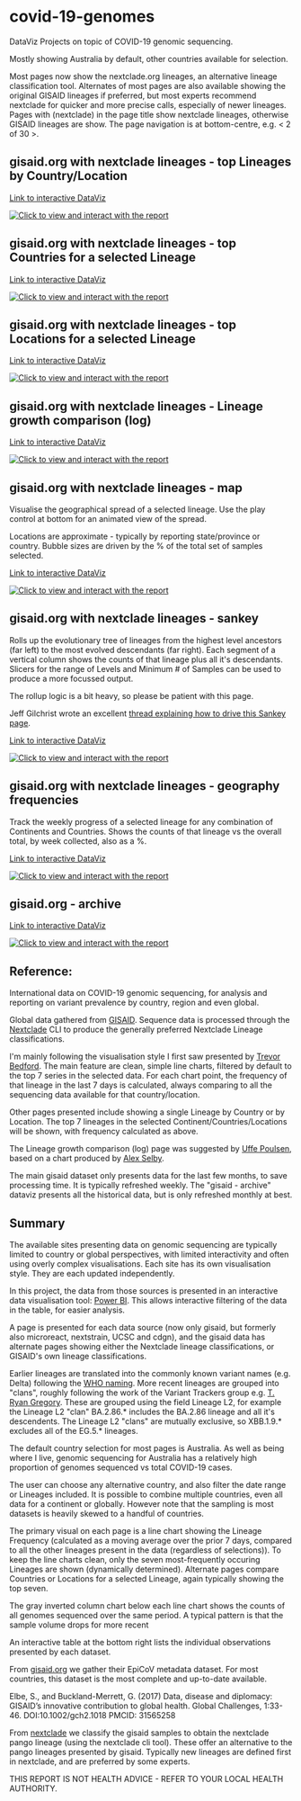 # covid-19-genomes
DataViz Projects on topic of COVID-19 genomic sequencing. 

Mostly showing Australia by default, other countries available for selection. 

Most pages now show the nextclade.org lineages, an alternative lineage classification tool. Alternates of most pages are also available showing the original GISAID lineages if preferred, but most experts recommend nextclade for quicker and more precise calls, especially of newer lineages. Pages with (nextclade) in the page title show nextclade lineages, otherwise GISAID lineages are show. The page navigation is at bottom-centre, e.g. < 2 of 30 >. 

## gisaid.org with nextclade lineages - top Lineages by Country/Location

[Link to interactive DataViz](https://app.powerbi.com/view?r=eyJrIjoiNzE5YzczODItMDQzMS00M2EzLWFjNWYtMjg3OTY3NTNhZDM3IiwidCI6ImRjMWYwNGY1LWMxZTUtNDQyOS1hODEyLTU3OTNiZTQ1YmY5ZCIsImMiOjEwfQ%3D%3D&pageName=ReportSectionb55f3cf0e947c6fc16b7)

[![Click to view and interact with the report](https://github.com/Mike-Honey/covid-19-genomes/raw/main/Coronavirus%20-%20Genomic%20epidemiology%20-%20gisaid.png)](https://app.powerbi.com/view?r=eyJrIjoiNzE5YzczODItMDQzMS00M2EzLWFjNWYtMjg3OTY3NTNhZDM3IiwidCI6ImRjMWYwNGY1LWMxZTUtNDQyOS1hODEyLTU3OTNiZTQ1YmY5ZCIsImMiOjEwfQ%3D%3D&pageName=ReportSectionb55f3cf0e947c6fc16b7)

## gisaid.org with nextclade lineages - top Countries for a selected Lineage

[Link to interactive DataViz](https://app.powerbi.com/view?r=eyJrIjoiNzE5YzczODItMDQzMS00M2EzLWFjNWYtMjg3OTY3NTNhZDM3IiwidCI6ImRjMWYwNGY1LWMxZTUtNDQyOS1hODEyLTU3OTNiZTQ1YmY5ZCIsImMiOjEwfQ%3D%3D&pageName=ReportSectionca536cea4576774da0a9)

[![Click to view and interact with the report](https://github.com/Mike-Honey/covid-19-genomes/raw/main/Coronavirus%20-%20Genomic%20epidemiology%20-%20gisaid%20-%20countries.png)](https://app.powerbi.com/view?r=eyJrIjoiNzE5YzczODItMDQzMS00M2EzLWFjNWYtMjg3OTY3NTNhZDM3IiwidCI6ImRjMWYwNGY1LWMxZTUtNDQyOS1hODEyLTU3OTNiZTQ1YmY5ZCIsImMiOjEwfQ%3D%3D&pageName=ReportSectionca536cea4576774da0a9)

## gisaid.org with nextclade lineages - top Locations for a selected Lineage

[Link to interactive DataViz](https://app.powerbi.com/view?r=eyJrIjoiNzE5YzczODItMDQzMS00M2EzLWFjNWYtMjg3OTY3NTNhZDM3IiwidCI6ImRjMWYwNGY1LWMxZTUtNDQyOS1hODEyLTU3OTNiZTQ1YmY5ZCIsImMiOjEwfQ%3D%3D&pageName=ReportSectiondab90c60fe85a5f977ec)

[![Click to view and interact with the report](https://github.com/Mike-Honey/covid-19-genomes/raw/main/Coronavirus%20-%20Genomic%20epidemiology%20-%20gisaid%20-%20locations.png)](https://app.powerbi.com/view?r=eyJrIjoiNzE5YzczODItMDQzMS00M2EzLWFjNWYtMjg3OTY3NTNhZDM3IiwidCI6ImRjMWYwNGY1LWMxZTUtNDQyOS1hODEyLTU3OTNiZTQ1YmY5ZCIsImMiOjEwfQ%3D%3D&pageName=ReportSectiondab90c60fe85a5f977ec)

## gisaid.org with nextclade lineages - Lineage growth comparison (log)

[Link to interactive DataViz](https://app.powerbi.com/view?r=eyJrIjoiNzE5YzczODItMDQzMS00M2EzLWFjNWYtMjg3OTY3NTNhZDM3IiwidCI6ImRjMWYwNGY1LWMxZTUtNDQyOS1hODEyLTU3OTNiZTQ1YmY5ZCIsImMiOjEwfQ%3D%3D&pageName=ReportSection850f5c0561b9e092d67e)

[![Click to view and interact with the report](https://github.com/Mike-Honey/covid-19-genomes/raw/main/Coronavirus%20-%20Genomic%20epidemiology%20-%20gisaid%20-%20lineage%20growth%20comparison%20log.png)](https://app.powerbi.com/view?r=eyJrIjoiNzE5YzczODItMDQzMS00M2EzLWFjNWYtMjg3OTY3NTNhZDM3IiwidCI6ImRjMWYwNGY1LWMxZTUtNDQyOS1hODEyLTU3OTNiZTQ1YmY5ZCIsImMiOjEwfQ%3D%3D&pageName=ReportSection850f5c0561b9e092d67e)

## gisaid.org with nextclade lineages - map

Visualise the geographical spread of a selected lineage. Use the play control at bottom for an animated view of the spread.

Locations are approximate - typically by reporting state/province or country. Bubble sizes are driven by the % of the total set of samples selected. 

[Link to interactive DataViz](https://app.powerbi.com/view?r=eyJrIjoiNzE5YzczODItMDQzMS00M2EzLWFjNWYtMjg3OTY3NTNhZDM3IiwidCI6ImRjMWYwNGY1LWMxZTUtNDQyOS1hODEyLTU3OTNiZTQ1YmY5ZCIsImMiOjEwfQ%3D%3D&pageName=ReportSection4e23a9baa70904514a19)

[![Click to view and interact with the report](https://github.com/Mike-Honey/covid-19-genomes/raw/main/covid-19-genomes-map.png)](https://app.powerbi.com/view?r=eyJrIjoiNzE5YzczODItMDQzMS00M2EzLWFjNWYtMjg3OTY3NTNhZDM3IiwidCI6ImRjMWYwNGY1LWMxZTUtNDQyOS1hODEyLTU3OTNiZTQ1YmY5ZCIsImMiOjEwfQ%3D%3D&pageName=ReportSection4e23a9baa70904514a19)


## gisaid.org with nextclade lineages - sankey

Rolls up the evolutionary tree of lineages from the highest level ancestors (far left) to the most evolved descendants (far right). Each segment of a vertical column shows the counts of that lineage plus all it's descendants. Slicers for the range of Levels and Minimum # of Samples can be used to produce a more focussed output. 

The rollup logic is a bit heavy, so please be patient with this page.

Jeff Gilchrist wrote an excellent [thread explaining how to drive this Sankey page](https://mstdn.science/@jeffgilchrist/111737354908492086).

[Link to interactive DataViz](https://app.powerbi.com/view?r=eyJrIjoiNzE5YzczODItMDQzMS00M2EzLWFjNWYtMjg3OTY3NTNhZDM3IiwidCI6ImRjMWYwNGY1LWMxZTUtNDQyOS1hODEyLTU3OTNiZTQ1YmY5ZCIsImMiOjEwfQ%3D%3D&pageName=ReportSection32240d6b62ba73667e98)

[![Click to view and interact with the report](https://github.com/Mike-Honey/covid-19-genomes/raw/main/covid-19-genomes-sankey.png)](https://app.powerbi.com/view?r=eyJrIjoiNzE5YzczODItMDQzMS00M2EzLWFjNWYtMjg3OTY3NTNhZDM3IiwidCI6ImRjMWYwNGY1LWMxZTUtNDQyOS1hODEyLTU3OTNiZTQ1YmY5ZCIsImMiOjEwfQ%3D%3D&pageName=ReportSection32240d6b62ba73667e98)


## gisaid.org with nextclade lineages - geography frequencies

Track the weekly progress of a selected lineage for any combination of Continents and Countries. Shows the counts of that lineage vs the overall total, by week collected, also as a %. 

[Link to interactive DataViz](https://app.powerbi.com/view?r=eyJrIjoiNzE5YzczODItMDQzMS00M2EzLWFjNWYtMjg3OTY3NTNhZDM3IiwidCI6ImRjMWYwNGY1LWMxZTUtNDQyOS1hODEyLTU3OTNiZTQ1YmY5ZCIsImMiOjEwfQ%3D%3D&pageName=ReportSection9d311250f30c3659d8ce)

[![Click to view and interact with the report](https://github.com/Mike-Honey/covid-19-genomes/raw/main/covid-19-genomes-table.png)](https://app.powerbi.com/view?r=eyJrIjoiNzE5YzczODItMDQzMS00M2EzLWFjNWYtMjg3OTY3NTNhZDM3IiwidCI6ImRjMWYwNGY1LWMxZTUtNDQyOS1hODEyLTU3OTNiZTQ1YmY5ZCIsImMiOjEwfQ%3D%3D&pageName=ReportSection9d311250f30c3659d8ce)


## gisaid.org - archive

[Link to interactive DataViz](https://app.powerbi.com/view?r=eyJrIjoiY2M1OTdiODktZWVmMy00NDliLWI4MWEtMTIzNWI1OGI5ZmJmIiwidCI6ImRjMWYwNGY1LWMxZTUtNDQyOS1hODEyLTU3OTNiZTQ1YmY5ZCIsImMiOjEwfQ%3D%3D)

[![Click to view and interact with the report](https://github.com/Mike-Honey/covid-19-genomes/raw/main/Coronavirus%20-%20Genomic%20epidemiology%20-%20gisaid%20-%20archive.png)](https://app.powerbi.com/view?r=eyJrIjoiY2M1OTdiODktZWVmMy00NDliLWI4MWEtMTIzNWI1OGI5ZmJmIiwidCI6ImRjMWYwNGY1LWMxZTUtNDQyOS1hODEyLTU3OTNiZTQ1YmY5ZCIsImMiOjEwfQ%3D%3D)




## Reference:

International data on COVID-19 genomic sequencing, for analysis and reporting on variant prevalence by country, region and even global.

Global data gathered from [GISAID](https://gisaid.org). Sequence data is processed through the [Nextclade](https://nextclade.org) CLI to produce the generally preferred Nextclade Lineage classifications.

I'm mainly following the visualisation style I first saw presented by [Trevor Bedford](https://twitter.com/trvrb/status/1392132870064381956?s=20). The main feature are clean, simple line charts, filtered by default to the top 7 series in the selected data. For each chart point, the frequency of that lineage in the last 7 days is calculated, always comparing to all the sequencing data available for that country/location.

Other pages presented include showing a single Lineage by Country or by Location.  The top 7 lineages in the selected Continent/Countries/Locations will be shown, with frequency calculated as above.

The Lineage growth comparison (log) page was suggested by [Uffe Poulsen](https://twitter.com/uffe1974/status/1485541093257134083?s=20), based on a chart produced by [Alex Selby](https://twitter.com/alexselby1770/status/1485286177104146432?s=20&t=MAjjMu7UC9MWuOUN0_cr1A).

The main gisaid dataset only presents data for the last few months, to save processing time. It is typically refreshed weekly. The "gisaid - archive" dataviz presents all the historical data, but is only refreshed monthly at best.

## Summary

The available sites presenting data on genomic sequencing are typically limited to country or global perspectives, with limited interactivity and often using overly complex visualisations.  Each site has its own visualisation style. They are each updated independently.

In this project, the data from those sources is presented in an interactive data visualisation tool: [Power BI](https://powerbi.microsoft.com). This allows interactive filtering of the data in the table, for easier analysis.

A page is presented for each data source (now only gisaid, but formerly also microreact, nextstrain, UCSC and cdgn), and the gisaid data has alternate pages showing either the Nextclade lineage classifications, or GISAID's own lineage classifications.

Earlier lineages are translated into the commonly known variant names (e.g. Delta) following the [WHO naming](https://www.who.int/en/activities/tracking-SARS-CoV-2-variants/). More recent lineages are grouped into "clans", roughly following the work of the Variant Trackers group e.g. [T. Ryan Gregory](https://twitter.com/TRyanGregory). These are grouped using the field Lineage L2, for example the Lineage L2 "clan" BA.2.86.* includes the BA.2.86 lineage and all it's descendents. The Lineage L2 "clans" are mutually exclusive, so XBB.1.9.* excludes all of the EG.5.* lineages.

The default country selection for most pages is Australia. As well as being where I live, genomic sequencing for Australia has a relatively high proportion of genomes sequenced vs total COVID-19 cases. 

The user can choose any alternative country, and also filter the date range or Lineages included.  It is possible to combine multiple countries, even all data for a continent or globally. However note that the sampling is most datasets is heavily skewed to a handful of countries.

The primary visual on each page is a line chart showing the Lineage Frequency (calculated as a moving average over the prior 7 days, compared to all the other lineages present in the data (regardless of selections)). To keep the line charts clean, only the seven most-frequently occuring Lineages are shown (dynamically determined).  Alternate pages compare Countries or Locations for a selected Lineage, again typically showing the top seven.

The gray inverted column chart below each line chart shows the counts of all genomes sequenced over the same period.  A typical pattern is that the sample volume drops for more recent 

An interactive table at the bottom right lists the individual observations presented by each dataset.

From [gisaid.org](https://gisaid.org) we gather their EpiCoV metadata dataset. For most countries, this dataset is the most complete and up-to-date available.

Elbe, S., and Buckland-Merrett, G. (2017) Data, disease and diplomacy: GISAID’s innovative contribution to global health. Global Challenges, 1:33-46. DOI:10.1002/gch2.1018  PMCID: 31565258

From [nextclade](https://nextclade.org) we classify the gisaid samples to obtain the nextclade pango lineage (using the nextclade cli tool). These offer an alternative to the pango lineages presented by gisaid. Typically new lineages are defined first in nextclade, and are preferred by some experts.


THIS REPORT IS NOT HEALTH ADVICE - REFER TO YOUR LOCAL HEALTH AUTHORITY.

